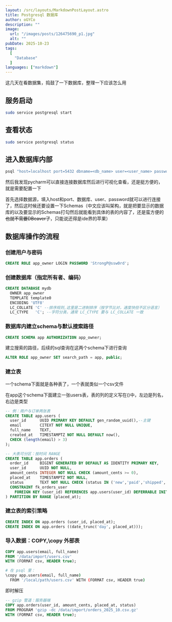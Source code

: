 ```yaml
---
layout: /src/layouts/MarkdownPostLayout.astro
title: Postgresql 数据库
author: oGYCo
description: ""
image:
  url: "/images/posts/126475690_p1.jpg"
  alt: ""
pubDate: 2025-10-23
tags:
  [
    "Database"
  ]
languages: ["markdown"]
---
```


这几天在看数据集，捣鼓了一下数据库，整理一下应该怎么用

## 服务启动

```bash
sudo service postgresql start
```

## 查看状态

```bash
sudo service postgresql status
```

## 进入数据库内部

```bash
psql "host=localhost port=5432 dbname=<db_name> user=<user_name> password=<your_password>"
```

然后我发现pycharm可以直接连接数据库然后进行可视化查看，还是挺方便的，就是需要配置一下

首先选择数据源，填入host和port、数据库、user、password就可以进行连接了，然后这时候还要设置一下Schemas（中文应该叫架构，就是把要显示的数据库的以及要显示的Schemas打勾然后就能看到具体的表的内容了，还是蛮方便的~~也就不需要DBeaver了~~，只能说还得是ide界的苹果）

## 数据库操作的流程

### 创建用户与密码

```sql
CREATE ROLE app_owner LOGIN PASSWORD 'StrongP@ssw0rd';
```

### 创建数据库（指定所有者、编码）
```sql
CREATE DATABASE mydb
  OWNER app_owner
  TEMPLATE template0
  ENCODING 'UTF8'
  LC_COLLATE 'C' --排序规则,这里是二进制排序（按字节比对，速度快但不区分语言）
  LC_CTYPE   'C'; --字符分类，通常 LC_CTYPE 要与 LC_COLLATE 一致
```

### 数据库内建立schema与默认搜索路径

```sql
CREATE SCHEMA app AUTHORIZATION app_owner;
```
建立搜索的路径，后续的sql查询在这两个schema下进行查询
```sql
ALTER ROLE app_owner SET search_path = app, public;
```

### 建立表

一个schema下面就是各种表了，一个表就类似一个csv文件

在app这个schema下面建立一张users表，表的列的定义写在()中，左边是列名，右边是类型
```sql
-- 例：用户与订单两张表
CREATE TABLE app.users (
  user_id      UUID PRIMARY KEY DEFAULT gen_random_uuid(),--主键
  email        CITEXT NOT NULL UNIQUE,
  full_name    TEXT,
  created_at   TIMESTAMPTZ NOT NULL DEFAULT now(),
  CHECK (length(email) > 3)
);

-- 大表可分区：按时间 RANGE
CREATE TABLE app.orders (
  order_id     BIGINT GENERATED BY DEFAULT AS IDENTITY PRIMARY KEY,
  user_id      UUID NOT NULL,
  amount_cents INTEGER NOT NULL CHECK (amount_cents >= 0),
  placed_at    TIMESTAMPTZ NOT NULL,
  status       TEXT NOT NULL CHECK (status IN ('new','paid','shipped','cancelled')),
  CONSTRAINT fk_orders_user
    FOREIGN KEY (user_id) REFERENCES app.users(user_id) DEFERRABLE INITIALLY DEFERRED
) PARTITION BY RANGE (placed_at);
```

### 建立表的索引策略

```sql
CREATE INDEX ON app.orders (user_id, placed_at);
CREATE INDEX ON app.orders ((date_trunc('day', placed_at)));
```

### 导入数据：COPY,\copy 外部表

```sql
COPY app.users(email, full_name)
FROM '/data/import/users.csv'
WITH (FORMAT csv, HEADER true);
```

```bash
# 在 psql 里：
\copy app.users(email, full_name)
  FROM '/local/path/users.csv' WITH (FORMAT csv, HEADER true)
```

即时解压
```sql
-- gzip 管道：服务器端
COPY app.orders(user_id, amount_cents, placed_at, status)
FROM PROGRAM 'gzip -dc /data/import/orders_2025_10.csv.gz'
WITH (FORMAT csv, HEADER true);
```